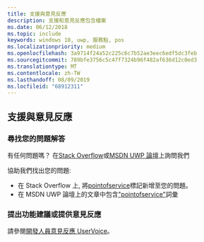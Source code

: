 ```yaml
---
title: 支援與意見反應
description: 支援和意見反應包含檔案
ms.date: 06/12/2018
ms.topic: include
keywords: windows 10, uwp, 服務點, pos
ms.localizationpriority: medium
ms.openlocfilehash: 3a9714f24a52c225c6c7b52ae3eec6edf5dc3feb
ms.sourcegitcommit: 789bfe3756c5c47f7324b96f482af636d12c0ed3
ms.translationtype: MT
ms.contentlocale: zh-TW
ms.lasthandoff: 08/09/2019
ms.locfileid: "68912311"
---
```

## <a name="support-and-feedback"></a>支援與意見反應

### <a name="find-answers-to-your-questions"></a>尋找您的問題解答

有任何問題嗎？ 在[Stack Overflow](https://aka.ms/pos-stackoverflow)或[MSDN UWP 論壇](https://social.msdn.microsoft.com/Forums/en-US/home?forum=wpdevelop&filter=alltypes&sort=relevancedesc&searchTerm=%5Bpointofservice%5D)上詢問我們

協助我們找出您的問題:
- 在 Stack Overflow 上, 將[pointofservice](https://aka.ms/pos-stackoverflow)標記新增至您的問題。 
- 在 MSDN UWP 論壇上的文章中包含["pointofservice"](https://social.msdn.microsoft.com/Forums/en-US/home?forum=wpdevelop&filter=alltypes&sort=relevancedesc&searchTerm=%5Bpointofservice%5D)詞彙

### <a name="make-feature-suggestions-or-give-feedback"></a>提出功能建議或提供意見反應
請參閱[開發人員意見反應 UserVoice](https://wpdev.uservoice.com/forums/110705-universal-windows-platform?category_id=202594)。